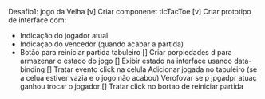 Desafio1: jogo da Velha
[v] Criar componenet ticTacToe
[v] Criar prototipo de interface com:

- Indicação do jogador atual
- Indicaçao do vencedor (quando acabar a partida)
- Botão para reiniciar partida tabuleiro
  [] Criar porpiedades d para armazenar o estado do jogo
  [] Exibir estado na interface usando data-binding
  [] Tratar evento click na celula
  Adicionar jogada no tabuleiro (se a celua estiver vazia e o jogo não acabou)
  Verofovar se p jpgadpr atuaç ganhou
  trocar o jogador
  [] Tratar click no bortao de reiniciar partida
